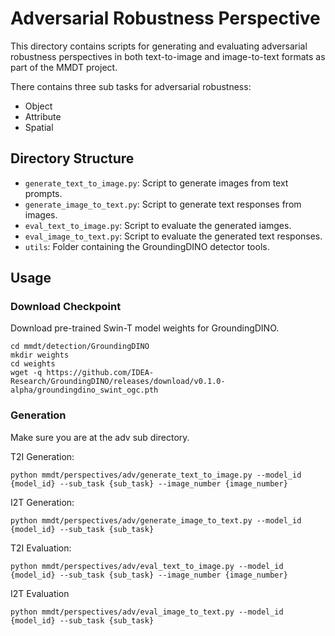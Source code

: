 # Adversarial Robustness Perspective

This directory contains scripts for generating and evaluating adversarial robustness perspectives in both text-to-image and image-to-text formats as part of the MMDT project.

There contains three sub tasks for adversarial robustness: 
- Object 
- Attribute
- Spatial

## Directory Structure

- `generate_text_to_image.py`: Script to generate images from text prompts.
- `generate_image_to_text.py`: Script to generate text responses from images.
- `eval_text_to_image.py`: Script to evaluate the generated iamges.
- `eval_image_to_text.py`: Script to evaluate the generated text responses.
- `utils`: Folder containing the GroundingDINO detector tools.

## Usage
### Download Checkpoint

Download pre-trained Swin-T model weights for GroundingDINO.
```
cd mmdt/detection/GroundingDINO
mkdir weights
cd weights
wget -q https://github.com/IDEA-Research/GroundingDINO/releases/download/v0.1.0-alpha/groundingdino_swint_ogc.pth
```

### Generation
Make sure you are at the adv sub directory.

T2I Generation:
```
python mmdt/perspectives/adv/generate_text_to_image.py --model_id {model_id} --sub_task {sub_task} --image_number {image_number}
```

I2T Generation:
```
python mmdt/perspectives/adv/generate_image_to_text.py --model_id {model_id} --sub_task {sub_task}
```

T2I Evaluation:
```
python mmdt/perspectives/adv/eval_text_to_image.py --model_id {model_id} --sub_task {sub_task} --image_number {image_number}
```

I2T Evaluation
```
python mmdt/perspectives/adv/eval_image_to_text.py --model_id {model_id} --sub_task {sub_task}
```